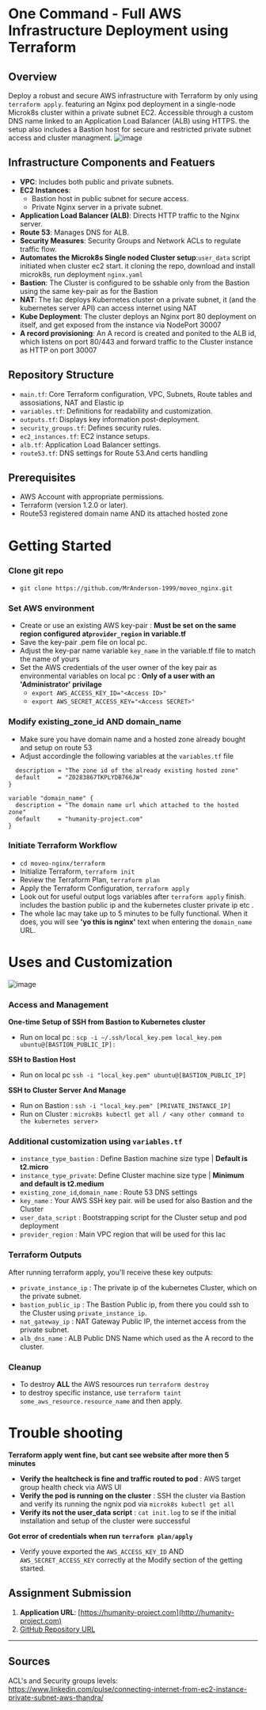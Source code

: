 # One Command - Full AWS Infrastructure Deployment using Terraform

## Overview
Deploy a robust and secure AWS infrastructure with Terraform by only using ```terraform apply```. featuring an Nginx pod deployment in a single-node Microk8s cluster within a private subnet EC2. Accessible through a custom DNS name linked to an Application Load Balancer (ALB) using HTTPS. the setup also includes a Bastion host for secure and restricted private subnet access and cluster managment. 
![image](https://github.com/MrAnderson-1999/moveo_nginx/assets/87763298/a54aa754-c805-478e-9345-b293d887e619)





## Infrastructure Components and Featuers
- **VPC**: Includes both public and private subnets.
- **EC2 Instances**: 
   - Bastion host in public subnet for secure access.
   - Private Nginx server in a private subnet.
- **Application Load Balancer (ALB)**: Directs HTTP traffic to the Nginx server.
- **Route 53**: Manages DNS for ALB.
- **Security Measures**: Security Groups and Network ACLs to regulate traffic flow.
- **Automates the Microk8s Single noded Cluster setup**:```user_data``` script initiated when cluster ec2 start. it cloning the repo, download and install microk8s, run deployment  ```nginx.yaml``` 
- **Bastion**: The Cluster is configured to be sshable only from the Bastion using the same key-pair as for the Bastion
- **NAT**: The Iac deploys Kubernetes cluster on a private subnet, it (and the kubernetes server API) can access internet using NAT
- **Kube Deployment**: The cluster deploys an Nginx port 80 deployment on itself, and get exposed from the instance via NodePort 30007
- **A record provisioning**: An A record is created and ponited to the ALB id, which listens on port 80/443 and forward traffic to the Cluster instance as HTTP on port 30007


## Repository Structure
- ```main.tf```: Core Terraform configuration, VPC, Subnets, Route tables and assosiations, NAT and Elastic ip
- ```variables.tf```: Definitions for readability  and customization.
- ```outputs.tf```: Displays key information post-deployment.
- ```security_groups.tf```: Defines security rules.
- ```ec2_instances.tf```: EC2 instance setups.
- ```alb.tf```: Application Load Balancer settings.
- ```route53.tf```: DNS settings for Route 53.And certs handling


## Prerequisites
- AWS Account with appropriate permissions.
- Terraform (version 1.2.0 or later).
- Route53 registered domain name AND its attached hosted zone


# Getting Started
### Clone git repo
- ```git clone https://github.com/MrAnderson-1999/moveo_nginx.git```

### Set AWS environment
- Create or use an existing AWS key-pair : **Must be set on the same region configured at```provider_region``` in variable.tf**
- Save the key-pair .pem file on local pc.
- Adjust the key-par name variable ```key_name``` in the variable.tf file to match the name of yours
- Set the AWS credentials of the user owner of the key pair as environmental variables on local pc : **Only of a user with an 'Administrator' privilage**
   - ```export AWS_ACCESS_KEY_ID="<Access ID>"```
   - ```export AWS_SECRET_ACCESS_KEY="<Access SECRET>"```
  
### Modify existing_zone_id AND domain_name
- Make sure you have domain name and a hosted zone already bought and setup on route 53
- Adjust accordingle the following variables at the ```variables.tf``` file
```variable "existing_zone_id" {
  description = "The zone id of the already existing hosted zone"
  default     = "Z0283867TKPLYDB766JW"
}

variable "domain_name" {
  description = "The domain name url which attached to the hosted zone"
  default     = "humanity-project.com"
}
```

### Initiate Terraform Workflow
- ```cd moveo-nginx/terraform```
- Initialize Terraform, ```terraform init```
- Review the Terraform Plan, ```terraform plan```
- Apply the Terraform Configuration, ```terraform apply```
- Look out for useful output logs variables after ```terraform apply``` finish. includes the bastion public ip and the kubernetes cluster private ip etc .
- The whole Iac may take up to 5 minutes to be fully functional. When it does, you will see **'yo this is nginx'** text when entering the ```domain_name``` URL.

# Uses and Customization
![image](https://github.com/MrAnderson-1999/moveo_nginx/assets/87763298/acb3fe89-e8ba-49f0-9917-86bf433b4b06)


### Access and Management

**One-time Setup of SSH from Bastion to Kubernetes cluster**
- Run on local pc : ```scp -i ~/.ssh/local_key.pem local_key.pem ubuntu@[BASTION_PUBLIC_IP]:```

**SSH to Bastion Host**
- Run on local pc ```ssh -i "local_key.pem" ubuntu@[BASTION_PUBLIC_IP]```

**SSH to Cluster Server And Manage**
- Run on Bastion : ```ssh -i "local_key.pem" [PRIVATE_INSTANCE_IP]```
- Run on Cluster : ```microk8s kubectl get all / <any other command to the kubernetes server>```

### Additional customization using ```variables.tf```
- ```instance_type_bastion``` : Define Bastion machine size type | **Default is t2.micro**
- ```instance_type_private```: Define Cluster machine size type | **Minimum and default is t2.medium**  
- ```existing_zone_id```,```domain_name``` : Route 53 DNS settings
- ```key_name``` : Your AWS SSH key pair. will be used for also Bastion and the Cluster
- ```user_data_script``` : Bootstrapping script for the Cluster setup and pod deployment
-  ```provider_region``` : Main VPC region that will be used for this Iac


### Terraform Outputs
After running terraform apply, you'll receive these key outputs:

- ```private_instance_ip``` : The private ip of the kubernetes Cluster, which on the private subnet.
- ```bastion_public_ip``` : The Bastion Public ip, from there you could ssh to the Cluster using ```private_instance_ip```.
- ```nat_gateway_ip``` : NAT Gateway Public IP, the internet access from the private subnet.
- ```alb_dns_name``` : ALB Public DNS Name which used as the A record to the cluster.

### Cleanup
- To destroy **ALL** the AWS resources run ```terraform destroy```
- to destroy specific instance, use ```terraform taint some_aws_resource.resource_name``` and then apply.

# Trouble shooting
**Terraform apply went fine, but cant see website after more then 5 minutes**
- **Verify the healtcheck is fine and traffic routed to pod** : AWS target group health check via AWS UI
- **Verify the pod is running on the cluster** : SSH the cluster via Bastion and verify its running the ngnix pod via ```microk8s kubectl get all```
- **Verify its not the user_data script** : ```cat init.log``` to se if the initial installation and setup of the cluster were successful

**Got error of credentials when run ```terraform plan/apply```**
- Verify youve exported the ```AWS_ACCESS_KEY_ID``` AND ```AWS_SECRET_ACCESS_KEY``` correctly at the Modify section of the getting started. 



## Assignment Submission
1. **Application URL**: [https://humanity-project.com](http://humanity-project.com)
2. [GitHub Repository URL](https://github.com/MrAnderson-1999/moveo_nginx)
---

## Sources
ACL's and Security groups levels: https://www.linkedin.com/pulse/connecting-internet-from-ec2-instance-private-subnet-aws-thandra/
